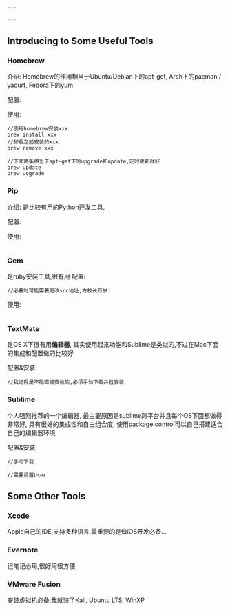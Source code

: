 ```yaml
---

---
```


## 


## Introducing to Some Useful Tools


### Homebrew 

介绍: Homebrew的作用相当于Ubuntu/Debian下的apt-get, Arch下的pacman / yaourt, Fedora下的yum

配置:

使用:
```
//使用homebrew安装xxx
brew install xxx 
//卸载之前安装的xxx
brew remove xxx

//下面两条相当于apt-get下的upgrade和update,定时更新就好
brew update
brew uograde
```


### Pip

介绍: 是比较有用的Python开发工具, 

配置:

使用:
```
```

### Gem

是ruby安装工具,很有用
配置:
```
//必要时可能需要更改src地址,方校长万岁!

```

使用:
```

```

### TextMate

是OS X下很有用**编辑器**, 其实使用起来功能和Sublime是类似的,不过在Mac下面的集成和配置做的比较好

配置&安装:
```
//我记得是不能直接安装的,必须手动下载并且安装
```


### Sublime 

个人强烈推荐的一个编辑器, 最主要原因是sublime跨平台并且每个OS下面都做得非常好, 具有很好的集成性和自由组合度, 使用package control可以自己搭建适合自己的编辑器环境

配置&安装:
```
//手动下载

//需要设置User
```

## Some Other Tools

### Xcode

Apple自己的IDE,支持多种语言,最重要的是做iOS开发必备...


### Evernote

记笔记必用,很好用很方便

### VMware Fusion

安装虚拟机必备,我就装了Kali, Ubuntu LTS, WinXP
